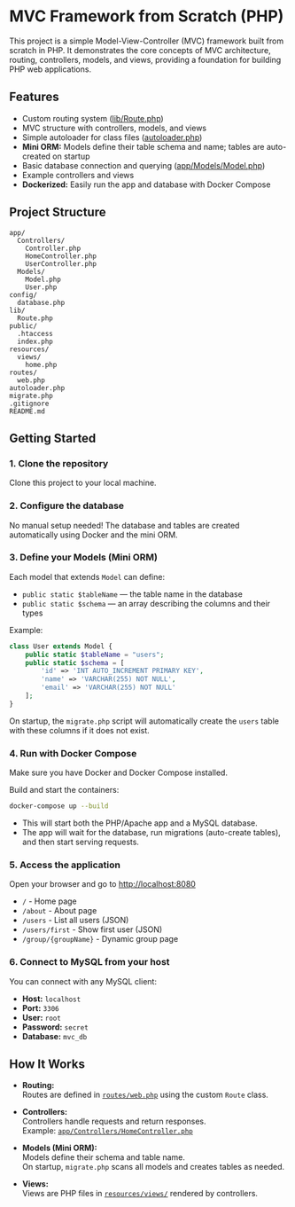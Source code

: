 # MVC Framework from Scratch (PHP)

This project is a simple Model-View-Controller (MVC) framework built from scratch in PHP. It demonstrates the core concepts of MVC architecture, routing, controllers, models, and views, providing a foundation for building PHP web applications.

## Features

- Custom routing system ([lib/Route.php](lib/Route.php))
- MVC structure with controllers, models, and views
- Simple autoloader for class files ([autoloader.php](autoloader.php))
- **Mini ORM:** Models define their table schema and name; tables are auto-created on startup
- Basic database connection and querying ([app/Models/Model.php](app/Models/Model.php))
- Example controllers and views
- **Dockerized:** Easily run the app and database with Docker Compose

## Project Structure

```
app/
  Controllers/
    Controller.php
    HomeController.php
    UserController.php
  Models/
    Model.php
    User.php
config/
  database.php
lib/
  Route.php
public/
  .htaccess
  index.php
resources/
  views/
    home.php
routes/
  web.php
autoloader.php
migrate.php
.gitignore
README.md
```

## Getting Started

### 1. **Clone the repository**  
Clone this project to your local machine.

### 2. **Configure the database**  
No manual setup needed! The database and tables are created automatically using Docker and the mini ORM.

### 3. **Define your Models (Mini ORM)**  
Each model that extends `Model` can define:
- `public static $tableName` — the table name in the database
- `public static $schema` — an array describing the columns and their types

Example:
```php
class User extends Model {
    public static $tableName = "users";
    public static $schema = [
        'id' => 'INT AUTO_INCREMENT PRIMARY KEY',
        'name' => 'VARCHAR(255) NOT NULL',
        'email' => 'VARCHAR(255) NOT NULL'
    ];
}
```
On startup, the `migrate.php` script will automatically create the `users` table with these columns if it does not exist.

### 4. **Run with Docker Compose**  
Make sure you have Docker and Docker Compose installed.

Build and start the containers:
```sh
docker-compose up --build
```
- This will start both the PHP/Apache app and a MySQL database.
- The app will wait for the database, run migrations (auto-create tables), and then start serving requests.

### 5. **Access the application**  
Open your browser and go to [http://localhost:8080](http://localhost:8080)

- `/` - Home page  
- `/about` - About page  
- `/users` - List all users (JSON)  
- `/users/first` - Show first user (JSON)  
- `/group/{groupName}` - Dynamic group page

### 6. **Connect to MySQL from your host**  
You can connect with any MySQL client:
- **Host:** `localhost`
- **Port:** `3306`
- **User:** `root`
- **Password:** `secret`
- **Database:** `mvc_db`

## How It Works

- **Routing:**  
  Routes are defined in [`routes/web.php`](routes/web.php) using the custom `Route` class.

- **Controllers:**  
  Controllers handle requests and return responses.  
  Example: [`app/Controllers/HomeController.php`](app/Controllers/HomeController.php)

- **Models (Mini ORM):**  
  Models define their schema and table name.  
  On startup, `migrate.php` scans all models and creates tables as needed.

- **Views:**  
  Views are PHP files in [`resources/views/`](resources/views/) rendered by controllers.
